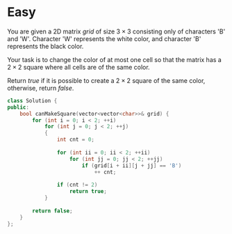 # Easy

You are given a 2D matrix $grid$ of size $3 \times 3$ consisting only of characters 'B' and 'W'. Character 'W' represents the white color, and character 'B' represents the black color.

Your task is to change the color of at most one cell so that the matrix has a $2 \times 2$ square where all cells are of the same color.

Return $true$ if it is possible to create a $2 \times 2$ square of the same color, otherwise, return $false$.

```cpp
class Solution {
public:
    bool canMakeSquare(vector<vector<char>>& grid) {
        for (int i = 0; i < 2; ++i)
            for (int j = 0; j < 2; ++j)
            {
                int cnt = 0;
                
                for (int ii = 0; ii < 2; ++ii)
                    for (int jj = 0; jj < 2; ++jj)
                        if (grid[i + ii][j + jj] == 'B')
                            ++ cnt;
                
                if (cnt != 2)
                    return true;
            }
        
        return false;
    }
};
```
